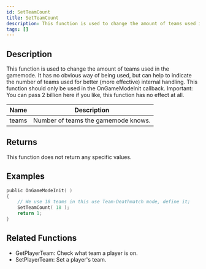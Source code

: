 ```yaml
---
id: SetTeamCount
title: SetTeamCount
description: This function is used to change the amount of teams used in the gamemode.
tags: []
---
```


## Description

This function is used to change the amount of teams used in the gamemode. It has no obvious way of being used, but can help to indicate the number of teams used for better (more effective) internal handling. This function should only be used in the OnGameModeInit callback. Important: You can pass 2 billion here if you like, this function has no effect at all.

| Name  | Description                         |
| ----- | ----------------------------------- |
| teams | Number of teams the gamemode knows. |

## Returns

This function does not return any specific values.

## Examples

```c
public OnGameModeInit( )
{
    // We use 18 teams in this use Team-Deathmatch mode, define it;
    SetTeamCount( 18 );
    return 1;
}
```

## Related Functions

- GetPlayerTeam: Check what team a player is on.
- SetPlayerTeam: Set a player's team.
